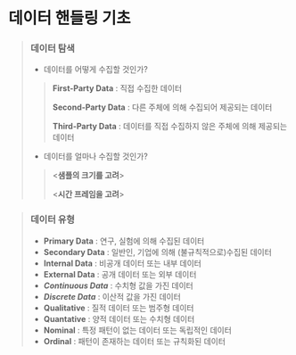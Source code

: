 # 데이터 핸들링 기초

> ### 데이터 탐색
>  - 데이터를 어떻게 수집할 것인가?
> > 
> > **First-Party Data** : 직접 수집한 데이터
> >
> > **Second-Party Data** : 다른 주체에 의해 수집되어 제공되는 데이터
> > 
> > **Third-Party Data** : 데이터를 직접 수집하지 않은 주체에 의해 제공되는 데이터
>
>  - 데이터를 얼마나 수집할 것인가?
> > 
> > <**샘플의 크기를 고려**>
> >
> > <**시간 프레임을 고려**>

> ### 데이터 유형
> - **Primary Data** : 연구, 실험에 의해 수집된 데이터
> - **Secondary Data** : 일반인, 기업에 의해 (불규칙적으로)수집된 데이터
> - **Internal Data** : 비공개 데이터 또는 내부 데이터
> - **External Data** : 공개 데이터 또는 외부 데이터
> - ***Continuous Data*** : 수치형 값을 가진 데이터
> - ***Discrete Data*** : 이산적 값을 가진 데이터
> - **Qualitative** : 질적 데이터 또는 범주형 데이터
> - **Quantative** : 양적 데이터 또는 수치형 데이터
> - **Nominal** : 특정 패턴이 없는 데이터 또는 독립적인 데이터
> - **Ordinal** : 패턴이 존재하는 데이터 또는 규칙화된 데이터
